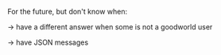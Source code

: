 For the future, but don't know when:

-> have a different answer when some is not a goodworld user

-> have JSON messages

